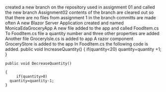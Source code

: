 created a new branch on the repository used in assignment 01 and called the new branch Assignment02
contents of the branch are cleared out so that there are no files from assignment 1 in the branch
committs are made often 
A new Blazor Server Application created and named MonicaEdaGroceryApp
A new file added to the app and called FoodItem.cs
To FoodItem.cs file a quantity number and three other properties are added
Another file GroceryIsle.cs is added to app
A razor component GroceryStore is added to the app
In FoodItem.cs the following code is added.
 public void IncreaseQuantity()
  {
      if(quantity<20)
      quantity=quantity +1;
  }

    public void DecreaseQuantity()
    
    {
         if(quantity>0)
      quantity=quantity-1;
    }



